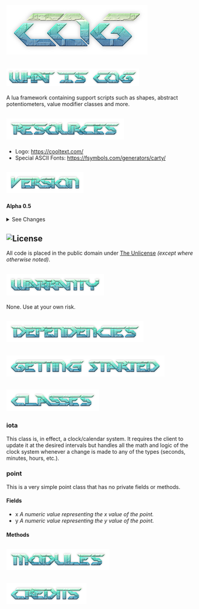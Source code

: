 # ![CoG](https://github.com/CentauriSoldier/CoG/blob/main/logo.png)

## ![What is Cog?](https://github.com/CentauriSoldier/CoG/blob/main/whatiscog.png)
A lua framework containing support scripts such as shapes, abstract potentiometers, value modifier classes and more.

## ![Resources](https://github.com/CentauriSoldier/CoG/blob/main/resources.png)
- Logo: https://cooltext.com/
- Special ASCII Fonts: https://fsymbols.com/generators/carty/

## ![Version](https://github.com/CentauriSoldier/CoG/blob/main/version.png)

#### Alpha 0.5

<details>
<summary>See Changes</summary>
### Changelog

**0.5**
- Change: updated all modules and classes to use the new LuaEx system.
- Change: removed queue class.
- Change: removed stack class.

**0.4**
- Removed the class module (as well other commonly-used Lua libraries) and ported them to a new project. Added CoG's dependency on said project.

**0.3**
- Created an init module to allow for a single require call to CoG which loads all desired modules.

**0.2**
- Added the class module (create by Bas Groothedde).
- Added several classes.</p>

**0.1**
- Compiled various modules into CoG.
</details>

## ![License](https://github.com/CentauriSoldier/CoG/blob/main/license.png)
All code is placed in the public domain under [The Unlicense](https://opensource.org/licenses/unlicense "The Unlicense") *(except where otherwise noted)*.

## ![Warranty](https://github.com/CentauriSoldier/CoG/blob/main/warranty.png)
None. Use at your own risk.

## ![Dependencies](https://github.com/CentauriSoldier/CoG/blob/main/dependencies.png)

## ![Getting Started](https://github.com/CentauriSoldier/CoG/blob/main/gettingstarted.png)

## ![Classes](https://github.com/CentauriSoldier/CoG/blob/main/classes.png)

### iota
This class is, in effect, a clock/calendar system. It requires the client to update it at the desired intervals but handles all the math and logic of the clock system whenever a change is made to any of the types (seconds, minutes, hours, etc.).

### point
This is a very simple point class that has no private fields or methods.

#### Fields
* x *A numeric value representing the x value of the point.*
* y *A numeric value representing the y value of the point.*

#### Methods

## ![Modules](https://github.com/CentauriSoldier/CoG/blob/main/modules.png)

## ![Credits](https://github.com/CentauriSoldier/CoG/blob/main/credits.png)
